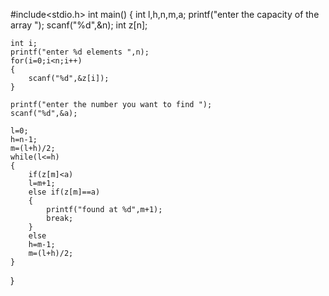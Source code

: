 #include<stdio.h>
int main()
{
	int l,h,n,m,a;
	printf("enter the capacity of the array  ");
	scanf("%d",&n);
	int z[n];
	
	int i;
	printf("enter %d elements ",n);
	for(i=0;i<n;i++)
	{
		scanf("%d",&z[i]);
	}
	
	printf("enter the number you want to find ");
	scanf("%d",&a);
	
	l=0;
	h=n-1;
	m=(l+h)/2;
	while(l<=h)
	{
		if(z[m]<a)
		l=m+1;
		else if(z[m]==a)
		{
			printf("found at %d",m+1);
			break;
		}
		else 
		h=m-1;
		m=(l+h)/2;
	}
}
